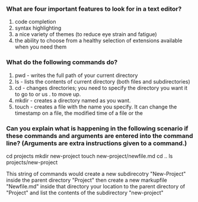 
### What are four important features to look for in a text editor?

1. code completion
2. syntax highlighting 
3. a nice variety of themes (to reduce eye strain and fatigue)
4. the ability to choose from a healthy selection of extensions available when you need them


### What do the following commands do?
1. pwd - writes the full path of your current directory
2. ls - lists the contents of current directory (both files and subdirectories)
3. cd - changes directories; you need to specify the directory you want it to go to or us . to move up.
4. mkdir - creates a directory named as you want.
5. touch - creates a file with the name you specify. It can change the timestamp on a file, the modified time of a file or the 


### Can you explain what is happening in the following scenario if these commands and arguments are entered into the command line? (Arguments are extra instructions given to a command.)
cd projects
mkdir new-project
touch new-project/newfile.md
cd ..
ls projects/new-project

This string of commands would create a new subdirecotry "New-Project" inside the parent directory "Project" then create a new markupfile "Newfile.md" inside that directory your location to the parent directory of "Project" and list the contents of the subdirectory "new-project"
